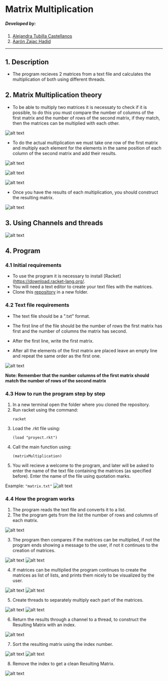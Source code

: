# Matrix Multiplication

##### Developed by:
1. [Alejandra Tubilla Castellanos](https://github.com/alejandratub)
2. [Aarón Zajac Hadid](https://github.com/Aarzh)

---
## 1. Description

* The program recieves 2 matrices from a text file and calculates the multiplication of        both using different threads.

## 2. Matrix Multiplication theory

- To be able to multiply two matrices it is necessaty to check if it is possible, to do this you must compare the number of columns of the first matrix and the number of rows of the second matrix, if they match, then the matrices can be multiplied with each other.

![alt text](images/compare.png)

- To do the actual multiplication we must take one row of the first matrix and multiply each element for the elements in the same position of each column of the second matrix and add their results.

![alt text](images/first.png)

![alt text](images/second.png)

![alt text](images/third.png)

- Once you have the results of each multiplication, you should construct the resulting matrix.

![alt text](images/fourth.png)

## 3. Using Channels and threads

![alt text](images/fifth.png)

## 4. Program 

### 4.1 Initial requirements
- To use the program it is necessary to install [Racket](https://download.racket-lang.org/.
- You will need a text editor to create your text files with the matrices.
- Clone this [repository](https://github.com/alejandratub/MatrixMultiplication.git) in a new folder.

### 4.2 Text file requirements

- The text file should be a ".txt" format.

- The first line of the file should be the number of rows the first matrix has first and the number of columns the matrix has second.

- After the first line, write the first matrix.

- After all the elements of the first matrix are placed leave an empty line and repeat the  same order as the first one.

![alt text](images/txtExample.png)

**Note: Remember that the number columns of the first matrix should match the number of rows of the second matrix**

### 4.3 How to run the program step by step 
1. In a new terminal open the folder where you cloned the repository.
2. Run racket using the command: 
    ```
    racket
    ```
3. Load the .rkt file using:
    ```
    (load "proyect.rkt")
    ```
4. Call the main function using:
    ```
    (matrixMultiplication)
    ```
5. You will recieve a welcome to the program, and later will be asked to enter the name of the text file containing the matrices (as specified before). Enter the name of the file using quotation marks.  

Example: 
        ```
        "matrix.txt"
        ```
![alt text](images/startProgram.png)

### 4.4 How the program works
1. The program reads the text file and converts it to a list. 
2. The the program gets from the list the number of rows and columns of each matrix.

![alt text](images/programPart1.png)

3. The program then compares if the matrices can be multiplied, if not the program ends showing a message to the user, if not it continues to the creation of matrices.

![alt text](images/programPart2.png)
![alt text](images/programPart3.png)

4. If matrices can be multiplied the program continues to create the matrices as list of lists, and prints them nicely to be visualized by the user.

![alt text](images/programPart4.png)
![alt text](images/programPart5.png)

5. Create threads to separately multiply each part of the matrices.

![alt text](images/programPart6.png)
![alt text](images/programPart7.png)

6. Return the results through a channel to a thread, to construct the Resulting Matrix with an index.

![alt text](images/programPart8.png)

7. Sort the resulting matrix using the index number.

![alt text](images/programPart9.png)
![alt text](images/programPart10.png)

8. Remove the index to get a clean Resulting Matrix.

![alt text](images/programPart11.png)

